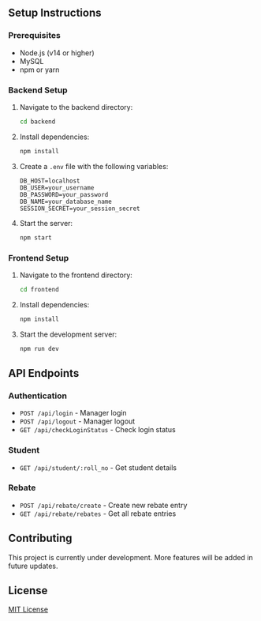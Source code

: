 
## Setup Instructions

### Prerequisites
- Node.js (v14 or higher)
- MySQL
- npm or yarn

### Backend Setup
1. Navigate to the backend directory:
   ```bash
   cd backend
   ```
2. Install dependencies:
   ```bash
   npm install
   ```
3. Create a `.env` file with the following variables:
   ```
   DB_HOST=localhost
   DB_USER=your_username
   DB_PASSWORD=your_password
   DB_NAME=your_database_name
   SESSION_SECRET=your_session_secret
   ```
4. Start the server:
   ```bash
   npm start
   ```

### Frontend Setup
1. Navigate to the frontend directory:
   ```bash
   cd frontend
   ```
2. Install dependencies:
   ```bash
   npm install
   ```
3. Start the development server:
   ```bash
   npm run dev
   ```

## API Endpoints

### Authentication
- `POST /api/login` - Manager login
- `POST /api/logout` - Manager logout
- `GET /api/checkLoginStatus` - Check login status

### Student
- `GET /api/student/:roll_no` - Get student details

### Rebate
- `POST /api/rebate/create` - Create new rebate entry
- `GET /api/rebate/rebates` - Get all rebate entries

## Contributing

This project is currently under development. More features will be added in future updates.

## License

[MIT License](LICENSE)